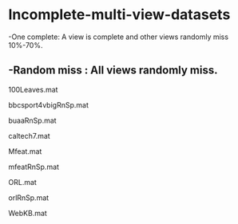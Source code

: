 # Incomplete-multi-view-datasets

-One complete: A view is complete and other views randomly miss 10%-70%.

-Random miss : All views randomly miss.
---
100Leaves.mat

bbcsport4vbigRnSp.mat

buaaRnSp.mat

caltech7.mat

Mfeat.mat

mfeatRnSp.mat

ORL.mat

orlRnSp.mat

WebKB.mat

